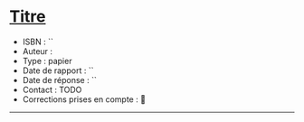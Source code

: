 # [Titre](https://www.goodreads.com/book/show/)
- ISBN : ``
- Auteur : 
- Type : papier
- Date de rapport : ``
- Date de réponse : ``
- Contact : TODO
- Corrections prises en compte : 📝

---
